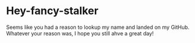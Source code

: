 # Hey-fancy-stalker
Seems like you had a reason to lookup my name and landed on my GitHub. Whatever your reason was, I hope you still ahve a great day!
